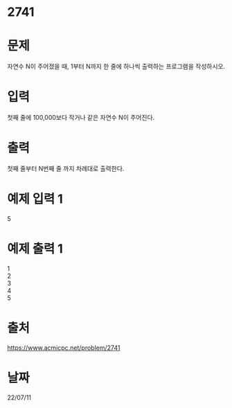 # 2741

# 문제
자연수 N이 주어졌을 때, 1부터 N까지 한 줄에 하나씩 출력하는 프로그램을 작성하시오.

# 입력
첫째 줄에 100,000보다 작거나 같은 자연수 N이 주어진다.

# 출력
첫째 줄부터 N번째 줄 까지 차례대로 출력한다.

# 예제 입력 1 
5

# 예제 출력 1 
1  
2  
3  
4  
5  

# 출처
https://www.acmicpc.net/problem/2741

# 날짜
22/07/11
